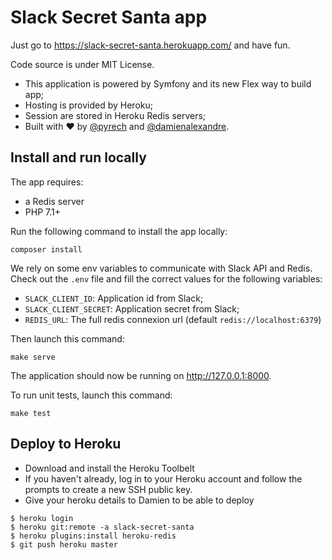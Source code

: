 # Slack Secret Santa app

Just go to https://slack-secret-santa.herokuapp.com/ and have fun.

Code source is under MIT License.

- This application is powered by Symfony and its new Flex way to build app;
- Hosting is provided by Heroku;
- Session are stored in Heroku Redis servers;
- Built with ♥ by [@pyrech](https://github.com/pyrech) and [@damienalexandre](https://github.com/damienalexandre).

## Install and run locally

The app requires:

- a Redis server
- PHP 7.1+

Run the following command to install the app locally:

`composer install`

We rely on some env variables to communicate with Slack API and Redis.
Check out the `.env` file and fill the correct values for the following variables:

- `SLACK_CLIENT_ID`: Application id from Slack;
- `SLACK_CLIENT_SECRET`: Application secret from Slack;
- `REDIS_URL`: The full redis connexion url (default `redis://localhost:6379`)

Then launch this command:

`make serve`

The application should now be running on http://127.0.0.1:8000.

To run unit tests, launch this command:

`make test`

## Deploy to Heroku

- Download and install the Heroku Toolbelt 
- If you haven't already, log in to your Heroku account and follow the prompts to create a new SSH public key.
- Give your heroku details to Damien to be able to deploy

```
$ heroku login
$ heroku git:remote -a slack-secret-santa
$ heroku plugins:install heroku-redis
$ git push heroku master
```
